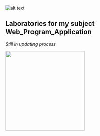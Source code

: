![alt text](https://camo.githubusercontent.com/72e5d55be4f08bb5a916962c8ee363f63befdca8/68747470733a2f2f7472617669732d63692e6f72672f61766a696e6465722f4d696e696d616c2d546f646f2e7376673f6272616e63683d6d6173746572)

## Laboratories for my subject Web_Program_Application

*Still in updating process*

<img style = "text-align: center" src="https://thumbs.gfycat.com/WindyHarmoniousGrouper-small.gif" width="250" height="250"/>
